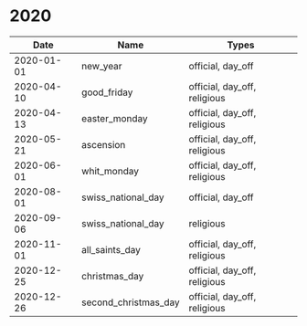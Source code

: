 # 2020

| Date       | Name                 | Types                        |
|------------|----------------------|------------------------------|
| 2020-01-01 | new_year             | official, day_off            |
| 2020-04-10 | good_friday          | official, day_off, religious |
| 2020-04-13 | easter_monday        | official, day_off, religious |
| 2020-05-21 | ascension            | official, day_off, religious |
| 2020-06-01 | whit_monday          | official, day_off, religious |
| 2020-08-01 | swiss_national_day   | official, day_off            |
| 2020-09-06 | swiss_national_day   | religious                    |
| 2020-11-01 | all_saints_day       | official, day_off, religious |
| 2020-12-25 | christmas_day        | official, day_off, religious |
| 2020-12-26 | second_christmas_day | official, day_off, religious |
